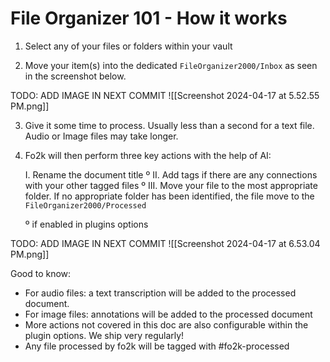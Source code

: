 
# File Organizer 101 - How it works

1. Select any of your files or folders within your vault

2. Move your item(s) into the dedicated `FileOrganizer2000/Inbox` as seen in the screenshot below.

  TODO: ADD IMAGE IN NEXT COMMIT ![[Screenshot 2024-04-17 at 5.52.55 PM.png]]

3. Give it some time to process. Usually less than a second for a text file. Audio or Image files may take longer.

4. Fo2k will then perform three key actions with the help of AI:

   I.  Rename the document title º
   II.  Add tags if there are any connections with your other tagged  files º
   III.  Move your file to the most appropriate folder. If no appropriate folder has been identified, the file move to the `FileOrganizer2000/Processed` 

   º if enabled in plugins options
   
  TODO: ADD IMAGE IN NEXT COMMIT  ![[Screenshot 2024-04-17 at 6.53.04 PM.png]] 
   
   
   Good to know:

- For audio files: a text transcription will be added to the processed document.
- For image files: annotations will be added to the processed document
- More actions not covered in this doc are also configurable within the plugin options. We ship very regularly!
- Any file processed by fo2k will be tagged with #fo2k-processed 
  